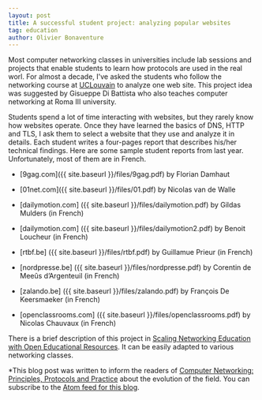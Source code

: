 ```yaml
---
layout: post
title: A successful student project: analyzing popular websites
tag: education
author: Olivier Bonaventure
---
```


Most computer networking classes in universities include lab sessions and projects that enable students to learn how protocols are used in the real worl. For almost a decade, I've asked the students who follow the networking course at [UCLouvain](https://www.uclouvain.be) to analyze one web site. This project idea was suggested by Gisueppe Di Battista who also teaches computer networking at Roma III university.

Students spend a lot of time interacting with websites, but they rarely know how websites operate. Once they have learned the basics of DNS, HTTP and TLS, I ask them to select a website that they use and analyze it in details. Each student writes a four-pages report that describes his/her technical findings. Here are some sample student reports from last year. Unfortunately, most of them are in French.

 - [9gag.com]({{ site.baseurl }}/files/9gag.pdf) by Florian Damhaut
 - [01net.com]({{ site.baseurl }}/files/01.pdf) by Nicolas van de Walle
 
 - [dailymotion.com] ({{ site.baseurl }}/files/dailymotion.pdf) by Gildas Mulders (in French)
 - [dailymotion.com] ({{ site.baseurl }}/files/dailymotion2.pdf) by Benoit Loucheur (in French)
 - [rtbf.be] ({{ site.baseurl }}/files/rtbf.pdf) by Guillamue Prieur (in French)
 - [nordpresse.be] ({{ site.baseurl }}/files/nordpresse.pdf) by Corentin de Meeûs d’Argenteuil (in French)
 - [zalando.be] ({{ site.baseurl }}/files/zalando.pdf) by François De Keersmaeker (in French)
 - [openclassrooms.com] ({{ site.baseurl }}/files/openclassrooms.pdf) by Nicolas Chauvaux (in French)

There is a brief description of this project in [Scaling Networking Education with Open Educational Resources](https://arxiv.org/pdf/1904.06910.pdf). It can be easily adapted to various networking classes.


*This blog post was written to inform the readers of [Computer Networking: Principles, Protocols and Practice](https://www.computer-networking.info) about the evolution of the field. You can subscribe to the [Atom feed for this blog](http://blog.computer-networking.info/feed.xml).